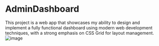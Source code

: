 # AdminDashboard
This project is a web app that showcases my ability to design and implement a fully functional dashboard using modern web development techniques, with a strong emphasis on CSS Grid for layout management.
![image](https://github.com/user-attachments/assets/bfa0e9cd-0c89-4c98-9768-df73c1b3954c)
